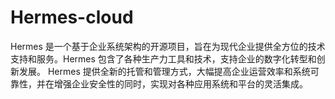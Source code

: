 # Hermes-cloud
Hermes 是一个基于企业系统架构的开源项目，旨在为现代企业提供全方位的技术支持和服务。Hermes 包含了各种生产力工具和技术，支持企业的数字化转型和创新发展。 Hermes 提供全新的托管和管理方式，大幅提高企业运营效率和系统可靠性，并在增强企业安全性的同时，实现对各种应用系统和平台的灵活集成。
